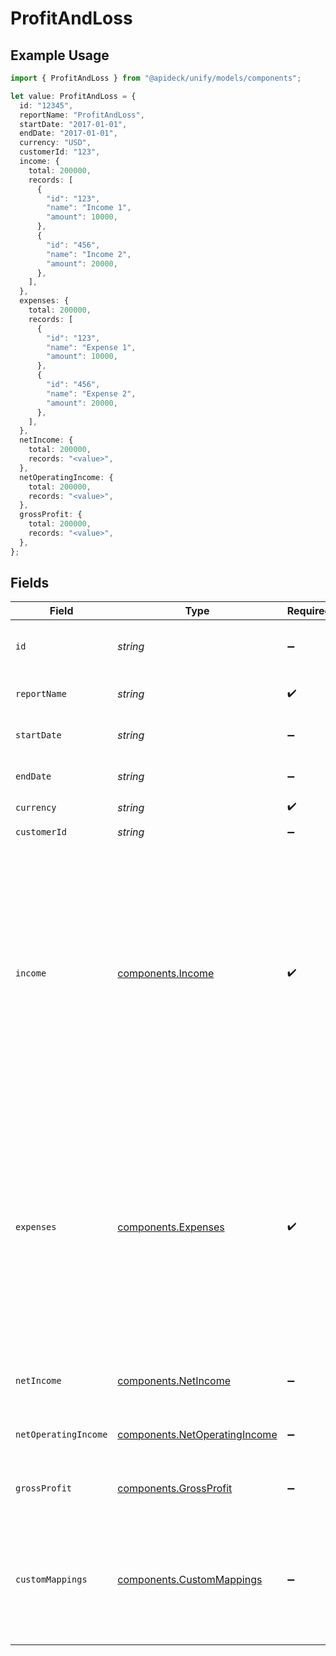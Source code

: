 # ProfitAndLoss

## Example Usage

```typescript
import { ProfitAndLoss } from "@apideck/unify/models/components";

let value: ProfitAndLoss = {
  id: "12345",
  reportName: "ProfitAndLoss",
  startDate: "2017-01-01",
  endDate: "2017-01-01",
  currency: "USD",
  customerId: "123",
  income: {
    total: 200000,
    records: [
      {
        "id": "123",
        "name": "Income 1",
        "amount": 10000,
      },
      {
        "id": "456",
        "name": "Income 2",
        "amount": 20000,
      },
    ],
  },
  expenses: {
    total: 200000,
    records: [
      {
        "id": "123",
        "name": "Expense 1",
        "amount": 10000,
      },
      {
        "id": "456",
        "name": "Expense 2",
        "amount": 20000,
      },
    ],
  },
  netIncome: {
    total: 200000,
    records: "<value>",
  },
  netOperatingIncome: {
    total: 200000,
    records: "<value>",
  },
  grossProfit: {
    total: 200000,
    records: "<value>",
  },
};
```

## Fields

| Field                                                                                                                                            | Type                                                                                                                                             | Required                                                                                                                                         | Description                                                                                                                                      | Example                                                                                                                                          |
| ------------------------------------------------------------------------------------------------------------------------------------------------ | ------------------------------------------------------------------------------------------------------------------------------------------------ | ------------------------------------------------------------------------------------------------------------------------------------------------ | ------------------------------------------------------------------------------------------------------------------------------------------------ | ------------------------------------------------------------------------------------------------------------------------------------------------ |
| `id`                                                                                                                                             | *string*                                                                                                                                         | :heavy_minus_sign:                                                                                                                               | A unique identifier for an object.                                                                                                               | 12345                                                                                                                                            |
| `reportName`                                                                                                                                     | *string*                                                                                                                                         | :heavy_check_mark:                                                                                                                               | The name of the report                                                                                                                           | ProfitAndLoss                                                                                                                                    |
| `startDate`                                                                                                                                      | *string*                                                                                                                                         | :heavy_minus_sign:                                                                                                                               | The start date of the report                                                                                                                     | 2017-01-01                                                                                                                                       |
| `endDate`                                                                                                                                        | *string*                                                                                                                                         | :heavy_minus_sign:                                                                                                                               | The start date of the report                                                                                                                     | 2017-01-01                                                                                                                                       |
| `currency`                                                                                                                                       | *string*                                                                                                                                         | :heavy_check_mark:                                                                                                                               | N/A                                                                                                                                              | USD                                                                                                                                              |
| `customerId`                                                                                                                                     | *string*                                                                                                                                         | :heavy_minus_sign:                                                                                                                               | Customer id                                                                                                                                      | 123                                                                                                                                              |
| `income`                                                                                                                                         | [components.Income](../../models/components/income.md)                                                                                           | :heavy_check_mark:                                                                                                                               | N/A                                                                                                                                              | {<br/>"total": 200000,<br/>"records": [<br/>{<br/>"id": "123",<br/>"name": "Income 1",<br/>"amount": 10000<br/>},<br/>{<br/>"id": "456",<br/>"name": "Income 2",<br/>"amount": 20000<br/>}<br/>]<br/>} |
| `expenses`                                                                                                                                       | [components.Expenses](../../models/components/expenses.md)                                                                                       | :heavy_check_mark:                                                                                                                               | N/A                                                                                                                                              | {<br/>"total": 200000,<br/>"records": [<br/>{<br/>"id": "123",<br/>"name": "Expense 1",<br/>"amount": 10000<br/>},<br/>{<br/>"id": "456",<br/>"name": "Expense 2",<br/>"amount": 20000<br/>}<br/>]<br/>} |
| `netIncome`                                                                                                                                      | [components.NetIncome](../../models/components/netincome.md)                                                                                     | :heavy_minus_sign:                                                                                                                               | N/A                                                                                                                                              | {<br/>"total": 200000<br/>}                                                                                                                      |
| `netOperatingIncome`                                                                                                                             | [components.NetOperatingIncome](../../models/components/netoperatingincome.md)                                                                   | :heavy_minus_sign:                                                                                                                               | N/A                                                                                                                                              | {<br/>"total": 200000<br/>}                                                                                                                      |
| `grossProfit`                                                                                                                                    | [components.GrossProfit](../../models/components/grossprofit.md)                                                                                 | :heavy_minus_sign:                                                                                                                               | N/A                                                                                                                                              | {<br/>"total": 200000<br/>}                                                                                                                      |
| `customMappings`                                                                                                                                 | [components.CustomMappings](../../models/components/custommappings.md)                                                                           | :heavy_minus_sign:                                                                                                                               | When custom mappings are configured on the resource, the result is included here.                                                                |                                                                                                                                                  |